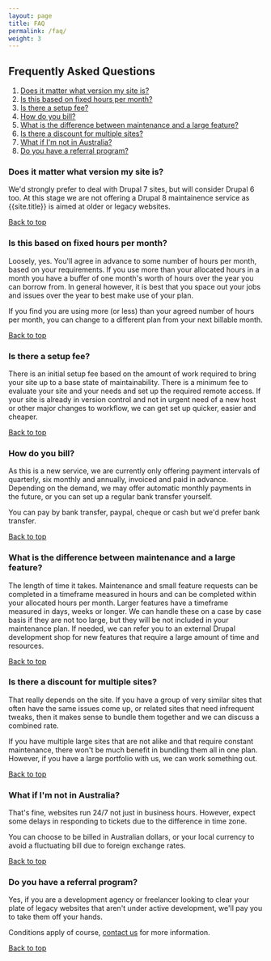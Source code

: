 ```yaml
---
layout: page
title: FAQ
permalink: /faq/
weight: 3
---
```


<a name="top"></a>
<h2>Frequently Asked Questions</h2>

<ol>
<li><a href="#version">Does it matter what version my site is?</a></li>
<li><a href="#hours">Is this based on fixed hours per month?</a></li>
<li><a href="#setup">Is there a setup fee?</a></li>
<li><a href="#billing">How do you bill?</a></li>
<li><a href="#feature">What is the difference between maintenance and a large feature?</a></li>
<li><a href="#multiple">Is there a discount for multiple sites?</a></li>
<li><a href="#overseas">What if I'm not in Australia?</a></li>
<li><a href="#refer">Do you have a referral program?</a></li>
</ol>

<a name="version"></a>
<h3>Does it matter what version my site is?</h3>

We'd strongly prefer to deal with Drupal 7 sites, but will consider Drupal 6 too. At this stage we are not offering a Drupal 8 maintainence service as {{site.title}} is aimed at older or legacy websites.

<a href="#top">Back to top</a>

<a name="hours"></a>
<h3>Is this based on fixed hours per month?</h3>

Loosely, yes. You'll agree in advance to some number of hours per month, based on your requirements. If you use more than your allocated hours in a month you have a buffer of one month's worth of hours over the year you can borrow from. In general however, it is best that you space out your jobs and issues over the year to best make use of your plan.

If you find you are using more (or less) than your agreed number of hours per month, you can change to a different plan from your next billable month.

<a href="#top">Back to top</a>

<a name="setup"></a>
<h3>Is there a setup fee?</h3>

There is an initial setup fee based on the amount of work required to bring your site up to a base state of maintainability. There is a minimum fee to evaluate your site and your needs and set up the required remote access. If your site is already in version control and not in urgent need of a new host or other major changes to workflow, we can get set up quicker, easier and cheaper.

<a href="#top">Back to top</a>

<a name="billing"></a>
<h3>How do you bill?</h3>

As this is a new service, we are currently only offering payment intervals of quarterly, six monthly and annually, invoiced and paid in advance. Depending on the demand, we may offer automatic monthly payments in the future, or you can set up a regular bank transfer yourself.

You can pay by bank transfer, paypal, cheque or cash but we'd prefer bank transfer.

<a href="#top">Back to top</a>

<a name="feature"></a>
<h3>What is the difference between maintenance and a large feature?</h3>

The length of time it takes. Maintenance and small feature requests can be completed in a timeframe measured in hours and can be completed within your allocated hours per month. Larger features have a timeframe measured in days, weeks or longer. We can handle these on a case by case basis if they are not too large, but they will be not included in your maintenance plan. If needed, we can refer you to an external Drupal development shop for new features that require a large amount of time and resources.

<a href="#top">Back to top</a>

<a name="multiple"></a>
<h3>Is there a discount for multiple sites?</h3>

That really depends on the site. If you have a group of very similar sites that often have the same issues come up, or related sites that need infrequent tweaks, then it makes sense to bundle them together and we can discuss a combined rate.

If you have multiple large sites that are not alike and that require constant maintenance, there won't be much benefit in bundling them all in one plan. However, if you have a large portfolio with us, we can work something out.

<a href="#top">Back to top</a>

<a name="overseas"></a>
<h3>What if I'm not in Australia?</h3>

That's fine, websites run 24/7 not just in business hours. However, expect some delays in responding to tickets due to the difference in time zone.

You can choose to be billed in Australian dollars, or your local currency to avoid a fluctuating bill due to foreign exchange rates.

<a href="#top">Back to top</a>

<a name="refer"></a>
<h3>Do you have a referral program?</h3>

Yes, if you are a development agency or freelancer looking to clear your plate of legacy websites that aren't under active development, we'll pay you to take them off your hands. 

Conditions apply of course, <a href="/contact">contact us</a> for more information.

<a href="#top">Back to top</a>

